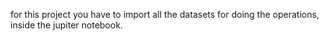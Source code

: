 for this project you have to import all the datasets for doing the operations, inside the jupiter notebook.
